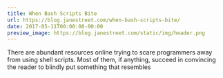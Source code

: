 ```yaml
---
title: When Bash Scripts Bite
url: https://blog.janestreet.com/when-bash-scripts-bite/
date: 2017-05-11T00:00:00-00:00
preview_image: https://blog.janestreet.com/static/img/header.png
---
```


<p>There are abundant resources online trying to scare programmers away from using
shell scripts. Most of them, if anything, succeed in convincing the reader to
blindly put something that resembles</p>
